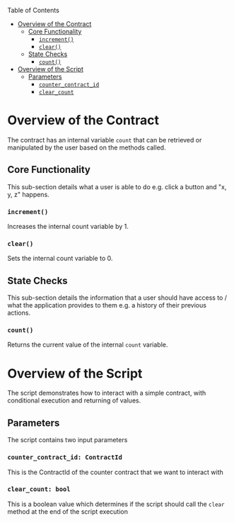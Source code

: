 Table of Contents
- [Overview of the Contract](#Overview-of-Contract)
  - [Core Functionality](#core-functionality)
    - [`increment()`](#increment)
    - [`clear()`](#clear)
  - [State Checks](#state-checks)
    - [`count()`](#count)
- [Overview of the Script](#Overview-of-the-Script)
  - [Parameters](#Parameters)
    - [`counter_contract_id`](#counter_contract_id:-ContractId)
    - [`clear_count`](#clear_count:-bool)

# Overview of the Contract

The contract has an internal variable `count` that can be retrieved or manipulated by the user based on the methods called.

## Core Functionality

This sub-section details what a user is able to do e.g. click a button and "x, y, z" happens.

### `increment()`

Increases the internal count variable by 1.

### `clear()`

Sets the internal count variable to 0.

## State Checks

This sub-section details the information that a user should have access to / what the application provides to them e.g. a history of their previous actions.

### `count()`

Returns the current value of the internal `count` variable.

# Overview of the Script

The script demonstrates how to interact with a simple contract, with conditional execution and returning of values.

## Parameters

The script contains two input parameters

### `counter_contract_id: ContractId`

This is the ContractId of the counter contract that we want to interact with

### `clear_count: bool`

This is a boolean value which determines if the script should call the `clear` method at the end of the script execution
